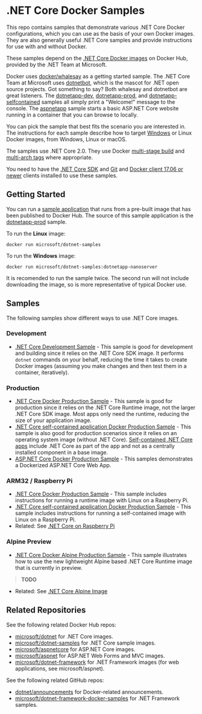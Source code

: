 # .NET Core Docker Samples

This repo contains samples that demonstrate various .NET Core Docker configurations, which you can use as the basis of your own Docker images. They are also generally useful .NET Core samples and provide instructions for use with and without Docker.

These samples depend on the [.NET Core Docker images](https://hub.docker.com/r/microsoft/dotnet/) on Docker Hub, provided by the .NET Team at Microsoft.

Docker uses [docker/whalesay](https://hub.docker.com/r/docker/whalesay/) as a getting started sample. The .NET Core Team at Microsoft uses [dotnetbot](https://github.com/dotnet-bot), which is the mascot for .NET open source projects. Got something to say? Both whalesay and dotnetbot are great listeners. The [dotnetapp-dev](dotnetapp-dev), [dotnetapp-prod](dotnetapp-prod), and [dotnetapp-selfcontained](dotnetapp-selfcontained) samples all simply print a "Welcome!" message to the console. The [aspnetapp](aspnetapp) sample starts a basic ASP.NET Core website running in a container that you can browse to locally.

You can pick the sample that best fits the scenario you are interested in. The instructions for each sample describe how to target [Windows](http://aka.ms/windowscontainers) or Linux Docker images, from Windows, Linux or macOS.

The samples use .NET Core 2.0. They use Docker [multi-stage build](https://github.com/dotnet/announcements/issues/18) and [multi-arch tags](https://github.com/dotnet/announcements/issues/14) where appropriate.

You need to have the [.NET Core SDK](https://www.microsoft.com/net/download/core#/sdk) and [Git](https://git-scm.com/downloads) and [Docker client 17.06 or newer](https://www.docker.com/products/docker) clients installed to use these samples.

## Getting Started

You can run a [sample application](https://hub.docker.com/r/microsoft/dotnet-samples/) that runs from a pre-built image that has been published to Docker Hub. The source of this sample application is the [dotnetapp-prod](dotnetapp-prod) sample.

To run the **Linux** image:

```console
docker run microsoft/dotnet-samples
```

To run the **Windows** image:

```console
docker run microsoft/dotnet-samples:dotnetapp-nanoserver
```

It is recomended to run the sample twice. The second run will not include downloading the image, so is more representative of typical Docker use.

## Samples

The following samples show different ways to use .NET Core images.

### Development

* [.NET Core Development Sample](dotnetapp-dev) - This sample is good for development and building since it relies on the .NET Core SDK image. It performs `dotnet` commands on your behalf, reducing the time it takes to create Docker images (assuming you make changes and then test them in a container, iteratively).

### Production

* [.NET Core Docker Production Sample](dotnetapp-prod) - This sample is good for production since it relies on the .NET Core Runtime image, not the larger .NET Core SDK image. Most apps only need the runtime, reducing the size of your application image.
* [.NET Core self-contained application Docker Production Sample](dotnetapp-selfcontained) - This sample is also good for production scenarios since it relies on an operating system image (without .NET Core). [Self-contained .NET Core apps](https://docs.microsoft.com/dotnet/articles/core/deploying/) include .NET Core as part of the app and not as a centrally installed component in a base image.
* [ASP.NET Core Docker Production Sample](aspnetapp) - This samples demonstrates a Dockerized ASP.NET Core Web App.

### ARM32 / Raspberry Pi

* [.NET Core Docker Production Sample](dotnetapp-prod) - This sample includes instructions for running a runtime image with Linux on a Raspberry Pi.
* [.NET Core self-contained application Docker Production Sample](dotnetapp-selfcontained) - This sample includes instructions for running a self-contained image with Linux on a Raspberry Pi.
* Related: See [.NET Core on Raspberry Pi](https://github.com/dotnet/core/blob/master/samples/RaspberryPiInstructions.md)

### Alpine Preview

* [.NET Core Docker Alpine Production Sample](dotnetapp-prod-alpine-preview) - This sample illustrates how to use the new lightweight Alpine based .NET Core Runtime image that is currently in preview.

>**TODO**
* Related: See [.NET Core Alpine Image](https://gist.github.com/richlander/9529644df6df25e902682aee7f5c0846)

## Related Repositories

See the following related Docker Hub repos:

* [microsoft/dotnet](https://hub.docker.com/r/microsoft/dotnet/) for .NET Core images.
* [microsoft/dotnet-samples](https://hub.docker.com/r/microsoft/dotnet-samples/) for .NET Core sample images.
* [microsoft/aspnetcore](https://hub.docker.com/r/microsoft/aspnetcore/) for ASP.NET Core images.
* [microsoft/aspnet](https://hub.docker.com/r/microsoft/aspnet/) for ASP.NET Web Forms and MVC images.
* [microsoft/dotnet-framework](https://hub.docker.com/r/microsoft/dotnet-framework/) for .NET Framework images (for web applications, see microsoft/aspnet).

See the following related GitHub repos:

* [dotnet/announcements](https://github.com/dotnet/announcements/issues?q=is%3Aissue+is%3Aopen+label%3ADocker) for Docker-related announcements.
* [microsoft/dotnet-framework-docker-samples](https://github.com/microsoft/dotnet-framework-docker-samples/) for .NET Framework samples.
